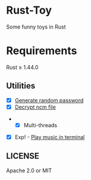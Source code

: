 # Rust-Toy

Some funny toys in Rust

# Requirements

Rust ≥ 1.44.0

## Utilities
- [x] [Generate random password](https://github.com/TENX-S/Rust-demo/tree/master/grp)
- [x] [Decrypt ncm file](https://github.com/TENX-S/Rust-demo/tree/master/decrypt_ncm)
- - [x] Multi-threads
- [x] Exp! - [Play music in terminal](https://github.com/TENX-S/Rust-demo/tree/master/rusic)


## LICENSE

Apache 2.0 or MIT
